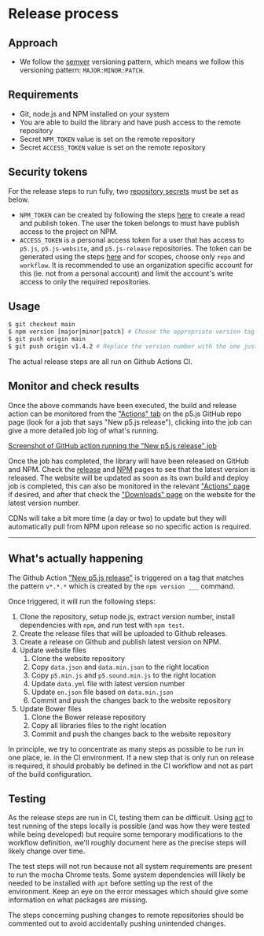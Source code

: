 # Release process

## Approach
* We follow the [semver](https://semver.org/) versioning pattern, which means we follow this versioning pattern: `MAJOR:MINOR:PATCH`.

## Requirements
* Git, node.js and NPM installed on your system
* You are able to build the library and have push access to the remote repository
* Secret `NPM_TOKEN` value is set on the remote repository
* Secret `ACCESS_TOKEN` value is set on the remote repository

## Security tokens
For the release steps to run fully, two [repository secrets](https://docs.github.com/en/actions/security-guides/encrypted-secrets#creating-encrypted-secrets-for-a-repository) must be set as below.

* `NPM_TOKEN` can be created by following the steps [here](https://docs.npmjs.com/creating-and-viewing-access-tokens) to create a read and publish token. The user the token belongs to must have publish access to the project on NPM.
* `ACCESS_TOKEN` is a personal access token for a user that has access to `p5.js`, `p5.js-website`, and `p5.js-release` repositories. The token can be generated using the steps [here](https://docs.github.com/en/authentication/keeping-your-account-and-data-secure/creating-a-personal-access-token) and for scopes, choose only `repo` and `workflow`. It is recommended to use an organization specific account for this (ie. not from a personal account) and limit the account's write access to only the required repositories.

## Usage
```sh
$ git checkout main
$ npm version [major|minor|patch] # Choose the appropriate version tag
$ git push origin main
$ git push origin v1.4.2 # Replace the version number with the one just created above
```
The actual release steps are all run on Github Actions CI.

## Monitor and check results
Once the above commands have been executed, the build and release action can be monitored from the ["Actions" tab](https://github.com/processing/p5.js/actions) on the p5.js GitHub repo page (look for a job that says "New p5.js release"), clicking into the job can give a more detailed job log of what's running.

[Screenshot of GitHub action running the "New p5.js release" job](images/release-action.png)

Once the job has completed, the library will have been released on GitHub and NPM. Check the [release](https://github.com/processing/p5.js/releases) and [NPM](https://www.npmjs.com/package/p5) pages to see that the latest version is released. The website will be updated as soon as its own build and deploy job is completed, this can also be monitored in the relevant ["Actions" page](https://github.com/processing/p5.js-website/actions) if desired, and after that check the ["Downloads" page](https://p5js.org/download/) on the website for the latest version number.

CDNs will take a bit more time (a day or two) to update but they will automatically pull from NPM upon release so no specific action is required.

---

## What's actually happening
The Github Action ["New p5.js release"](../.github/workflows/release.yml) is triggered on a tag that matches the pattern `v*.*.*` which is created by the `npm version ___` command.

Once triggered, it will run the following steps:

1. Clone the repository, setup node.js, extract version number, install dependencies with `npm`, and run test with `npm test`.
2. Create the release files that will be uploaded to Github releases.
3. Create a release on Github and publish latest version on NPM.
4. Update website files
	1. Clone the website repository
	2. Copy `data.json` and `data.min.json` to the right location
	3. Copy `p5.min.js` and `p5.sound.min.js` to the right location
	4. Update `data.yml` file with latest version number
	5. Update `en.json` file based on `data.min.json`
	6. Commit and push the changes back to the website repository
5. Update Bower files
	1. Clone the Bower release repository
	2. Copy all libraries files to the right location
	3. Commit and push the changes back to the website repository

In principle, we try to concentrate as many steps as possible to be run in one place, ie. in the CI environment. If a new step that is only run on release is required, it should probably be defined in the CI workflow and not as part of the build configuration.

## Testing
As the release steps are run in CI, testing them can be difficult. Using [act](https://github.com/nektos/act) to test running of the steps locally is possible (and was how they were tested while being developed) but require some temporary modifications to the workflow definition, we'll roughly document here as the precise steps will likely change over time.

The test steps will not run because not all system requirements are present to run the mocha Chrome tests. Some system dependencies will likely be needed to be installed with `apt` before setting up the rest of the environment. Keep an eye on the error messages which should give some information on what packages are missing.

The steps concerning pushing changes to remote repositories should be commented out to avoid accidentally pushing unintended changes.